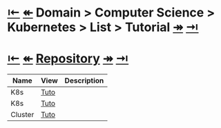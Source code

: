 <head><link rel="stylesheet" href="../../../../md.css"/><script src="../../../../md.js"></script></head>

<head><link rel="stylesheet" href="../../../../md.css"/><script src="../../../../md.js"></script></head>

# [&larrb;][Back_Readme] [&Larr;][Before_Domain] Domain > Computer Science > Kubernetes > List > Tutorial [&Rarr;][Next_Domain]  [&rarrb;][Last_Domain]


# [&larrb;][Back_Readme] [&Larr;][Before_Domain] [Repository][Repository_Whatis]  [&Rarr;][Next_Domain]  [&rarrb;][Last_Domain]
[Repository_Whatis]:       ../epc/whatis/member_whatis     "Whatis > 1 > Topic"

|Name|View|Description|
|--|--|--|
|K8s|[Tuto][K8s_00_Tuto]|
|K8s|[Tuto][K8s_01_Tuto]|
|Cluster|[Tuto][K8s_Cluster_01_Tuto]|
<br>






[//]: #(Reference)
[Back_Readme]:           ../README.md                   (Home > Topic)
[Before_Domain]:         ../../epm/howto/readme.md       (Domain.Before > Common)
[Next_Domain]:           ./readme.md               (Domain.Next > Math)
[Last_Domain]:           ../epi/turorial/readme.md               (Domain.Last > Language)



[List_List]:            ../list/list_list.md
[K8s_00_Tuto]:          ../tutorial/K8s_00_tutorial.md
[K8s_01_Tuto]:          ../tutorial/K8s_01_tutorial.md
[K8s_Cluster_01_Tuto]:  ../tutorial/K8s_01_tutorial.md



[Todo]:   Todo


